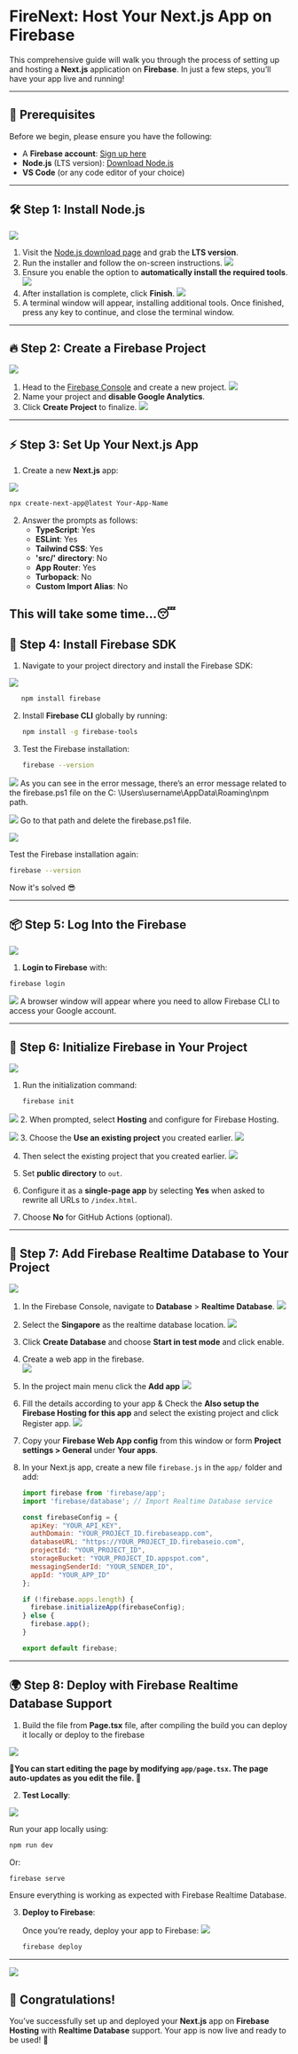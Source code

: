 # **FireNext: Host Your Next.js App on Firebase**

This comprehensive guide will walk you through the process of setting up and hosting a **Next.js** application on **Firebase**. In just a few steps, you’ll have your app live and running!

---

## 🚀 **Prerequisites**

Before we begin, please ensure you have the following:

- A **Firebase account**: [Sign up here](https://firebase.google.com)
- **Node.js** (LTS version): [Download Node.js](https://nodejs.org/en/download)
- **VS Code** (or any code editor of your choice)

---

## 🛠️ **Step 1: Install Node.js**

![](https://github.com/Kavi-ya/FireNext/blob/main/Assets/1.PNG)
1. Visit the [Node.js download page](https://nodejs.org/en/download) and grab the **LTS version**.
2. Run the installer and follow the on-screen instructions.
![](https://github.com/Kavi-ya/FireNext/blob/main/Assets/2.PNG)
3. Ensure you enable the option to **automatically install the required tools**.
![](https://github.com/Kavi-ya/FireNext/blob/main/Assets/3.PNG)
4. After installation is complete, click **Finish**.
![](https://github.com/Kavi-ya/FireNext/blob/main/Assets/4.PNG)   
5. A terminal window will appear, installing additional tools. Once finished, press any key to continue, and close the terminal window.
---

## 🔥 **Step 2: Create a Firebase Project**

![](https://github.com/Kavi-ya/FireNext/blob/main/Assets/CreateFirebaseProject1.PNG)
1. Head to the [Firebase Console](https://console.firebase.google.com) and create a new project.
![](https://github.com/Kavi-ya/FireNext/blob/main/Assets/CreateFirebaseProject2.PNG)
2. Name your project and **disable Google Analytics**.
4. Click **Create Project** to finalize.
![](https://github.com/Kavi-ya/FireNext/blob/main/Assets/CreateFirebaseProject3.PNG)

---

## ⚡ **Step 3: Set Up Your Next.js App**

1. Create a new **Next.js** app:
   
![](https://github.com/Kavi-ya/FireNext/blob/main/Assets/SettingsInVscode.PNG)

   ```bash
   npx create-next-app@latest Your-App-Name
   ```

2. Answer the prompts as follows:
   - **TypeScript**: Yes
   - **ESLint**: Yes
   - **Tailwind CSS**: Yes
   - **'src/' directory**: No
   - **App Router**: Yes
   - **Turbopack**: No
   - **Custom Import Alias**: No

  This will take some time...😴
---


## 🧰 **Step 4: Install Firebase SDK**

1. Navigate to your project directory and install the Firebase SDK:
   
![](https://github.com/Kavi-ya/FireNext/blob/main/Assets/installfirebasetools.PNG)

```bash
   npm install firebase
   ```

2. Install **Firebase CLI** globally by running:

   ```bash
   npm install -g firebase-tools
   ```

3. Test the Firebase installation:

   ```bash
   firebase --version
   ```
   
![](https://github.com/Kavi-ya/FireNext/blob/main/Assets/FirebaseError.PNG)
As you can see in the error message, there’s an error message related to the firebase.ps1 file on the C: \Users\username\AppData\Roaming\npm path.

![](https://github.com/Kavi-ya/FireNext/blob/main/Assets/Firebase.psifile.PNG)
Go to that path and delete the firebase.ps1 file.

![](https://github.com/Kavi-ya/FireNext/blob/main/Assets/After%20Firebase%20Error.PNG)

Test the Firebase installation again:

   ```bash
   firebase --version
   ```

Now it's solved 😎

---

## 📦 **Step 5: Log Into the Firebase**
  ![](https://github.com/Kavi-ya/FireNext/blob/main/Assets/FirebaseLogin.PNG)
  1. **Login to Firebase** with:

   ```bash
   firebase login
   ```
  ![](https://github.com/Kavi-ya/FireNext/blob/main/Assets/FirebaseLoginSuccess.PNG)
  A browser window will appear where you need to allow Firebase CLI to access your Google account.

---

## 🔧 **Step 6: Initialize Firebase in Your Project**

![](https://github.com/Kavi-ya/FireNext/blob/main/Assets/Firebaseinit.PNG)
1. Run the initialization command:

   ```bash
   firebase init
   ```
![](https://github.com/Kavi-ya/FireNext/blob/main/Assets/FirebaseInitSettings1.PNG)
2. When prompted, select **Hosting** and configure for Firebase Hosting.

![](https://github.com/Kavi-ya/FireNext/blob/main/Assets/FirebaseInitSettings2.PNG)
3. Choose the **Use an existing project** you created earlier.
![](https://github.com/Kavi-ya/FireNext/blob/main/Assets/SelectExistingProject.PNG)

4. Then select the existing project that you created earlier.
![](https://github.com/Kavi-ya/FireNext/blob/main/Assets/FinallySettingsdone.PNG)

5. Set **public directory** to `out`.
6. Configure it as a **single-page app** by selecting **Yes** when asked to rewrite all URLs to `/index.html`.
7. Choose **No** for GitHub Actions (optional).

---

## 📱 **Step 7: Add Firebase Realtime Database to Your Project**

![](https://github.com/Kavi-ya/FireNext/blob/main/Assets/CreateRealtimeDatabase.PNG)
1. In the Firebase Console, navigate to **Database** > **Realtime Database**.
![](https://github.com/Kavi-ya/FireNext/blob/main/Assets/SetupDatabase.PNG)
2. Select the **Singapore** as the realtime database location.
![](https://github.com/Kavi-ya/FireNext/blob/main/Assets/StartTestmode.PNG)
3. Click **Create Database** and choose **Start in test mode** and click enable.
4. Create a web app in the firebase.   
![](https://github.com/Kavi-ya/FireNext/blob/main/Assets/Add%20App.PNG)
5. In the project main menu click the **Add app**
![](https://github.com/Kavi-ya/FireNext/blob/main/Assets/Register%20App.PNG)
6. Fill the details according to your app & Check the **Also setup the **Firebase Hosting** for this app** and select the existing project and click Register app.
![](https://github.com/Kavi-ya/FireNext/blob/main/Assets/AddSDK.PNG)
7. Copy your **Firebase Web App config** from this window or form **Project settings > General** under **Your apps**.
8. In your Next.js app, create a new file `firebase.js` in the `app/` folder and add:

   ```javascript
   import firebase from 'firebase/app';
   import 'firebase/database'; // Import Realtime Database service

   const firebaseConfig = {
     apiKey: "YOUR_API_KEY",
     authDomain: "YOUR_PROJECT_ID.firebaseapp.com",
     databaseURL: "https://YOUR_PROJECT_ID.firebaseio.com",
     projectId: "YOUR_PROJECT_ID",
     storageBucket: "YOUR_PROJECT_ID.appspot.com",
     messagingSenderId: "YOUR_SENDER_ID",
     appId: "YOUR_APP_ID"
   };

   if (!firebase.apps.length) {
     firebase.initializeApp(firebaseConfig);
   } else {
     firebase.app();
   }

   export default firebase;
   ```

---

## 🌍 **Step 8: Deploy with Firebase Realtime Database Support**

1. Build the file from **Page.tsx** file, after compiling the build you can deploy it locally or deploy to the firebase 
   
![](https://github.com/Kavi-ya/FireNext/blob/main/Assets/npmrunbuild.PNG)

**🔰You can start editing the page by modifying `app/page.tsx`. The page auto-updates as you edit the file. 🔰**

2. **Test Locally**:
   
![](https://github.com/Kavi-ya/FireNext/blob/main/Assets/npmrundev.PNG)

   Run your app locally using:

   ```bash
   npm run dev
   ```

   Or:

   ```bash
   firebase serve
   ```

   Ensure everything is working as expected with Firebase Realtime Database.

3. **Deploy to Firebase**:

   Once you’re ready, deploy your app to Firebase:
![](https://github.com/Kavi-ya/FireNext/blob/main/Assets/FireabaseDeploy.PNG)
   ```bash
   firebase deploy
   ```

---
![](https://github.com/Kavi-ya/FireNext/blob/main/Assets/NextJS%20Test%20page.PNG)
## 🎉 **Congratulations!**

You’ve successfully set up and deployed your **Next.js** app on **Firebase Hosting** with **Realtime Database** support. Your app is now live and ready to be used! 🚀

